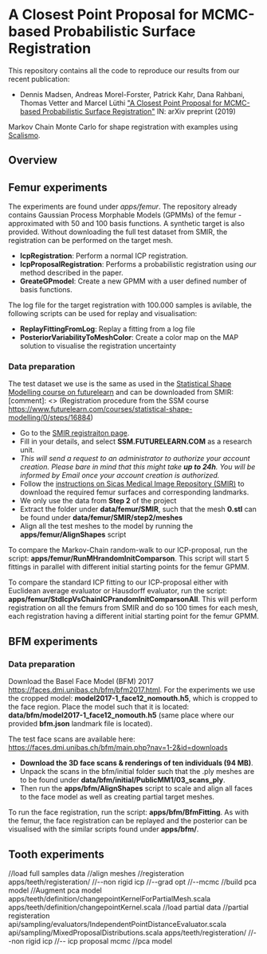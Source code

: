
# A Closest Point Proposal for MCMC-based Probabilistic Surface Registration

This repository contains all the code to reproduce our results from our recent publication:
- Dennis Madsen, Andreas Morel-Forster, Patrick Kahr, Dana Rahbani, Thomas Vetter and Marcel Lüthi ["A Closest Point Proposal for MCMC-based Probabilistic Surface Registration"](https://arxiv.org/abs/1907.01414) 
IN: arXiv preprint (2019)

Markov Chain Monte Carlo for shape registration with examples using [Scalismo](https://github.com/unibas-gravis/scalismo).

## Overview


## Femur experiments
The experiments are found under *apps/femur*. The repository already contains Gaussian Process Morphable Models (GPMMs) of the femur - approximated with 50 and 100 basis functions. 
A synthetic target is also provided. 
Without downloading the full test dataset from SMIR, the registration can be performed on the target mesh.

- **IcpRegistration**: Perform a normal ICP registration.
- **IcpProposalRegistration**: Performs a probabilistic registration using *our* method described in the paper.
- **GreateGPmodel**: Create a new GPMM with a user defined number of basis functions.

The log file for the target registration with 100.000 samples is avilable, the following scripts can be used for replay and visualisation:

- **ReplayFittingFromLog**: Replay a fitting from a log file
- **PosteriorVariabilityToMeshColor**: Create a color map on the MAP solution to visualise the registration uncertainty

### Data preparation
The test dataset we use is the same as used in the [Statistical Shape Modelling course on futurelearn](https://www.futurelearn.com/courses/statistical-shape-modelling) and can be downloaded from SMIR:
[comment]: <> (Registration procedure from the SSM course <https://www.futurelearn.com/courses/statistical-shape-modelling/0/steps/16884>)

- Go to the [SMIR registraiton page](https://www.smir.ch/Account/Register).
- Fill in your details, and select **SSM.FUTURELEARN.COM** as a research unit.
- *This will send a request to an administrator to authorize your account creation. Please bare in mind that this might take **up to 24h**. You will be informed by Email once your account creation is authorized.*
- Follow the [instructions on Sicas Medical Image Repository (SMIR)](https://www.smir.ch/courses/FutureLearnSSM/2016) to download the required femur surfaces and corresponding landmarks.
- We only use the data from **Step 2** of the project
- Extract the folder under **data/femur/SMIR**, such that the mesh **0.stl** can be found under **data/femur/SMIR/step2/meshes**
- Align all the test meshes to the model by running the **apps/femur/AlignShapes** script

To compare the Markov-Chain random-walk to our ICP-proposal, run the script: **apps/femur/RunMHrandomInitComparson**. This script will start 5 fittings in parallel with different initial starting points for the femur GPMM.

To compare the standard ICP fitting to our ICP-proposal either with Euclidean average evaluator or Hausdorff evaluator, run the script: **apps/femur/StdIcpVsChainICPrandomInitComparsonAll**. This will perform registration on all the femurs from SMIR and do so 100 times for each mesh, each registration having a different initial starting point for the femur GPMM.


## BFM experiments

### Data preparation
Download the Basel Face Model (BFM) 2017 <https://faces.dmi.unibas.ch/bfm/bfm2017.html>. 
For the experiments we use the cropped model: **model2017-1_face12_nomouth.h5**, which is cropped to the face region.
Place the model such that it is located: **data/bfm/model2017-1_face12_nomouth.h5** (same place where our provided **bfm.json** landmark file is located).

The test face scans are available here: <https://faces.dmi.unibas.ch/bfm/main.php?nav=1-2&id=downloads>

- **Download the 3D face scans & renderings of ten individuals (94 MB)**.
- Unpack the scans in the bfm/initial folder such that the .ply meshes are to be found under **data/bfm/initial/PublicMM1/03_scans_ply**.
- Then run the **apps/bfm/AlignShapes** script to scale and align all faces to the face model as well as creating partial target meshes.

To run the face registration, run the script: **apps/bfm/BfmFitting**.
As with the femur, the face registration can be replayed and the posterior can be visualised with the similar scripts found under **apps/bfm/**.


## Tooth experiments
 //load full samples data
 //align meshes
 //registeration
 apps/teeth/registeration/
 //--non rigid icp
 //--grad opt
 //--mcmc
 //build pca model
 //Augment pca model
 apps/teeth/definition/changepointKernelForPartialMesh.scala
 apps/teeth/definition/changepointKernel.scala
 //load partial data
 //partial registeration
 api/sampling/evaluators/IndependentPointDistanceEvaluator.scala
 api/sampling/MixedProposalDistributions.scala
 apps/teeth/registeration/
 //--non rigid icp
 //-- icp proposal mcmc
 //pca model
